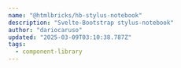 ```yaml
---
name: "@htmlbricks/hb-stylus-notebook"
description: "Svelte-Bootstrap stylus-notebook"
author: "dariocaruso"
updated: "2025-03-09T03:10:38.787Z"
tags: 
  - component-library
---
```

